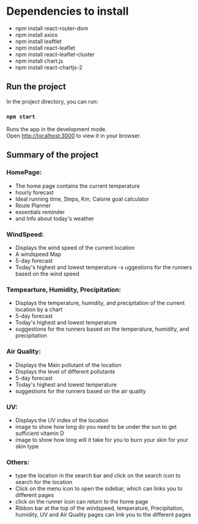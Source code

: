 # Dependencies to install

- npm install react-router-dom
- npm install axios
- npm install leaftlet
- npm install react-leaflet
- npm install react-leaflet-cluster
- npm install chart.js
- npm install react-chartjs-2

## Run the project

In the project directory, you can run:

### `npm start`

Runs the app in the development mode.\
Open [http://localhost:3000](http://localhost:3000) to view it in your browser.

## Summary of the project
### HomePage:
- The home page contains the current temperature
- hourly forecast
- Ideal running time, Steps, Km, Calorie goal calculator
- Route Planner
- essentials reminder
- and Info about today's weather

### WindSpeed:
- Displays the wind speed of the current location
- A windspeed Map
- 5-day forecast
- Today's highest and lowest temperature
-s uggestions for the runners based on the wind speed

### Tempearture, Humidity, Precipitation:
- Displays the temperature, humidity, and precipitation of the current location by a chart
- 5-day forecast
- Today's highest and lowest temperature
- suggestions for the runners based on the temperature, humidity, and precipitation

### Air Quality:
- Displays the Main pollutant of the location
- Displays the level of different pollutants
- 5-day forecast
- Today's highest and lowest temperature
- suggestions for the runners based on the air quality

### UV:
- Displays the UV index of the location
- image to show how long do you need to be under the sun to get sufficient vitamin D
- image to show how long  will it take for you to burn your skin for your skin type


### Others:
- type the location in the search bar and click on the search icon to search for the location
- Click on the menu icon to open the sidebar, which can links you to different pages
- click on the runner icon can return to the home page
- Ribbon bar at the top of the windspeed, temperature, Precipitation, humidity, UV and Air Quality pages can link you to the different pages